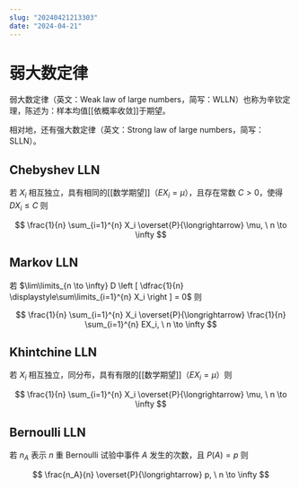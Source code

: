 ```yaml
---
slug: "20240421213303"
date: "2024-04-21"
---
```


# 弱大数定律

弱大数定律（英文：Weak law of large numbers，简写：WLLN）也称为辛钦定理，陈述为：样本均值[[依概率收敛]]于期望。

相对地，还有强大数定律（英文：Strong law of large numbers，简写：SLLN）。

## Chebyshev LLN

若 $X_i$ 相互独立，具有相同的[[数学期望]]（$EX_i=\mu$），且存在常数 $C > 0$，使得 $DX_i \le C$ 则

$$
\frac{1}{n} \sum_{i=1}^{n} X_i \overset{P}{\longrightarrow} \mu, \  n \to \infty
$$

## Markov LLN

若 $\lim\limits_{n \to \infty} D \left [ \dfrac{1}{n} \displaystyle\sum\limits_{i=1}^{n} X_i \right ] = 0$ 则

$$
\frac{1}{n} \sum_{i=1}^{n} X_i \overset{P}{\longrightarrow} \frac{1}{n} \sum_{i=1}^{n} EX_i, \  n \to \infty
$$

## Khintchine LLN

若 $X_i$ 相互独立，同分布，具有有限的[[数学期望]]（$EX_i=\mu$）则

$$
\frac{1}{n} \sum_{i=1}^{n} X_i \overset{P}{\longrightarrow} \mu, \  n \to \infty
$$

## Bernoulli LLN

若 $n_A$ 表示 $n$ 重 Bernoulli 试验中事件 $A$ 发生的次数，且 $P(A)=p$ 则

$$
\frac{n_A}{n} \overset{P}{\longrightarrow} p, \  n \to \infty
$$
